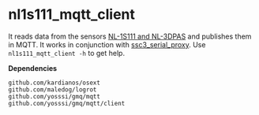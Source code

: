 nl1s111_mqtt_client
===========
It reads data from the sensors [NL-1S111 and NL-3DPAS](http://www.reallab.ru/Data%20Conditioning%20Circuits.htm) and publishes them in MQTT. It works in conjunction with [ssc3_serial_proxy](https://github.com/maledog/ssc3_serial_proxy). Use `nl1s111_mqtt_client -h` to get help.

**Dependencies**
```
github.com/kardianos/osext
github.com/maledog/logrot
github.com/yosssi/gmq/mqtt
github.com/yosssi/gmq/mqtt/client
```
